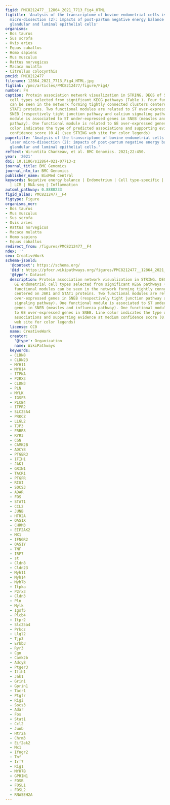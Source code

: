 ```yaml
---
figid: PMC8212477__12864_2021_7713_Fig4_HTML
figtitle: 'Analysis of the transcriptome of bovine endometrial cells isolated by laser
  micro-dissection (2): impacts of post-partum negative energy balance on stromal,
  glandular and luminal epithelial cells'
organisms:
- Bos taurus
- Sus scrofa
- Ovis aries
- Equus caballus
- Homo sapiens
- Mus musculus
- Rattus norvegicus
- Macaca mulatta
- Citrullus colocynthis
pmcid: PMC8212477
filename: 12864_2021_7713_Fig4_HTML.jpg
figlink: /pmc/articles/PMC8212477/figure/Fig4/
number: F4
caption: Protein association network visualization in STRING. DEGS of ST and GE endometrial
  cell types selected from significant KEGG pathways (Table ). Four functional modules
  can be seen in the network forming tightly connected clusters centered on JAK1 and
  STAT1 proteins. Two functional modules are related to ST over-expressed genes in
  SNEB (respectively tight junction pathway and calcium signaling pathway). One functional
  module is associated to ST under-expressed genes in SNEB (measles and influenza
  pathway). One functional module is related to GE over-expressed genes in SNEB. Line
  color indicates the type of predicted associations and supporting evidence at medium
  confidence score (0.4) (see STRING web site for color legends)
papertitle: 'Analysis of the transcriptome of bovine endometrial cells isolated by
  laser micro-dissection (2): impacts of post-partum negative energy balance on stromal,
  glandular and luminal epithelial cells.'
reftext: Wiruntita Chankeaw, et al. BMC Genomics. 2021;22:450.
year: '2021'
doi: 10.1186/s12864-021-07713-z
journal_title: BMC Genomics
journal_nlm_ta: BMC Genomics
publisher_name: BioMed Central
keywords: Negative energy balance | Endometrium | Cell type-specific | Transcriptome
  | LCM | RNA-seq | Inflammation
automl_pathway: 0.8888233
figid_alias: PMC8212477__F4
figtype: Figure
organisms_ner:
- Bos taurus
- Mus musculus
- Sus scrofa
- Ovis aries
- Rattus norvegicus
- Macaca mulatta
- Homo sapiens
- Equus caballus
redirect_from: /figures/PMC8212477__F4
ndex: ''
seo: CreativeWork
schema-jsonld:
  '@context': https://schema.org/
  '@id': https://pfocr.wikipathways.org/figures/PMC8212477__12864_2021_7713_Fig4_HTML.html
  '@type': Dataset
  description: Protein association network visualization in STRING. DEGS of ST and
    GE endometrial cell types selected from significant KEGG pathways (Table ). Four
    functional modules can be seen in the network forming tightly connected clusters
    centered on JAK1 and STAT1 proteins. Two functional modules are related to ST
    over-expressed genes in SNEB (respectively tight junction pathway and calcium
    signaling pathway). One functional module is associated to ST under-expressed
    genes in SNEB (measles and influenza pathway). One functional module is related
    to GE over-expressed genes in SNEB. Line color indicates the type of predicted
    associations and supporting evidence at medium confidence score (0.4) (see STRING
    web site for color legends)
  license: CC0
  name: CreativeWork
  creator:
    '@type': Organization
    name: WikiPathways
  keywords:
  - CLDN8
  - CLDN23
  - MYH11
  - MYH14
  - ITPKA
  - P2RX3
  - CLDN3
  - PLN
  - MYLK
  - IGSF5
  - PLCB4
  - ITPR2
  - SLC25A4
  - PRKCZ
  - LLGL2
  - TJP3
  - ERBB3
  - RYR3
  - CGN
  - CAMK2B
  - ADCY8
  - PTGER3
  - IFIH1
  - JAK1
  - GRIN1
  - TACR1
  - PTGFR
  - RIGI
  - SOCS3
  - ADAR
  - FOS
  - STAT1
  - CCL2
  - JUNB
  - HTR2A
  - OAS1X
  - CHRM3
  - EIF2AK2
  - MX1
  - IFNGR2
  - OAS1Y
  - TNF
  - IRF7
  - st
  - Cldn8
  - Cldn23
  - Myh11
  - Myh14
  - Myh7b
  - Itpka
  - P2rx3
  - Cldn3
  - Pln
  - Mylk
  - Igsf5
  - Plcb4
  - Itpr2
  - Slc25a4
  - Prkcz
  - Llgl2
  - Tjp3
  - Erbb3
  - Ryr3
  - Cgn
  - Camk2b
  - Adcy8
  - Ptger3
  - Ifih1
  - Jak1
  - Grin1
  - Gprin1
  - Tacr1
  - Ptgfr
  - Rigi
  - Socs3
  - Adar
  - Fos
  - Stat1
  - Ccl2
  - Junb
  - Htr2a
  - Chrm3
  - Eif2ak2
  - Mx1
  - Ifngr2
  - Tnf
  - Irf7
  - Rig1
  - MYH7B
  - GPRIN1
  - FOSB
  - FOSL1
  - FOSL2
  - RNASEH2A
---
```

